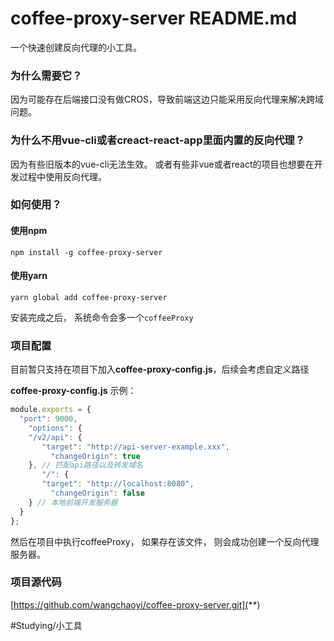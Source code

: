 # coffee-proxy-server README.md
一个快速创建反向代理的小工具。

### 为什么需要它？ 
因为可能存在后端接口没有做CROS，导致前端这边只能采用反向代理来解决跨域问题。 

### 为什么不用vue-cli或者creact-react-app里面内置的反向代理？
因为有些旧版本的vue-cli无法生效。 或者有些非vue或者react的项目也想要在开发过程中使用反向代理。

### 如何使用？
#### 使用npm
`npm install -g coffee-proxy-server`
#### 使用yarn
`yarn global add coffee-proxy-server`

安装完成之后， 系统命令会多一个`coffeeProxy`

### 项目配置
目前暂只支持在项目下加入**coffee-proxy-config.js**，后续会考虑自定义路径

**coffee-proxy-config.js** 示例：
``` javascript
module.exports = {
  "port": 9000,
	"options": {
    "/v2/api": {
       "target": "http://api-server-example.xxx",
		 "changeOrigin": true
    }, // 匹配api路径以及转发域名
	   "/": {
       "target": "http://localhost:8080",
		 "changeOrigin": false
    } // 本地前端开发服务器
  }
};
```

然后在项目中执行coffeeProxy， 如果存在该文件， 则会成功创建一个反向代理服务器。

### 项目源代码
[https://github.com/wangchaoyi/coffee-proxy-server.git](**)


#Studying/小工具